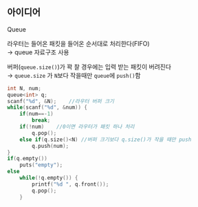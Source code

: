 ## 아이디어
Queue  

라우터는 들어온 패킷을 들어온 순서대로 처리한다(FIFO)  
 → queue 자료구조 사용  

버퍼(`queue.size()`)가 꽉 찰 경우에는 입력 받는 패킷이 버려진다  
 → `queue.size` 가 `N`보다 작을때만 `queue`에 `push()`함
```cpp
int N, num;
queue<int> q;
scanf("%d", &N);	//라우터 버퍼 크기
while(scanf("%d", &num)) {
	if(num==-1)
		break;
	if(!num)	//0이면 라우터가 패킷 하나 처리
		q.pop();
	else if(q.size()<N)	//버퍼 크기보다 q.size()가 작을 때만 push
		q.push(num);
}
if(q.empty())
	puts("empty");
else
	while(!q.empty()) {
		printf("%d ", q.front());
		q.pop();
	}
```
